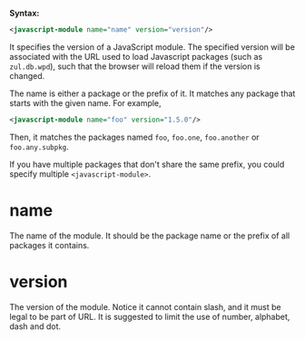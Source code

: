 **Syntax:**

```xml
<javascript-module name="name" version="version"/>
```

It specifies the version of a JavaScript module. The specified version
will be associated with the URL used to load Javascript packages (such
as `zul.db.wpd`), such that the browser will reload them if the version
is changed.

The name is either a package or the prefix of it. It matches any package
that starts with the given name. For example,

``` xml
<javascript-module name="foo" version="1.5.0"/>
```

Then, it matches the packages named `foo`, `foo.one`, `foo.another` or
`foo.any.subpkg`.

If you have multiple packages that don't share the same prefix, you
could specify multiple `<javascript-module>`.

# name

The name of the module. It should be the package name or the prefix of
all packages it contains.

# version

The version of the module. Notice it cannot contain slash, and it must
be legal to be part of URL. It is suggested to limit the use of number,
alphabet, dash and dot.


